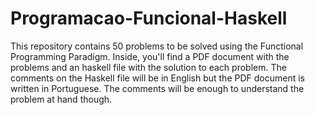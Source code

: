 # Programacao-Funcional-Haskell

This repository contains 50 problems to be solved using the Functional Programming Paradigm.
Inside, you'll find a PDF document with the problems and an haskell file with the solution to each problem.
The comments on the Haskell file will be in English but the PDF document is written in Portuguese. The comments will be enough to understand the problem at hand though.
